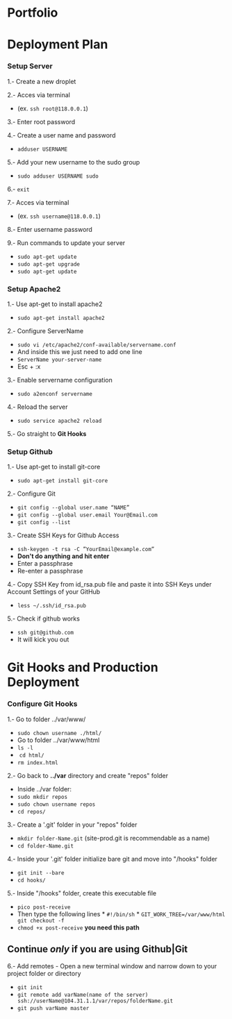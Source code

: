 Portfolio
===

Deployment Plan
===

### Setup Server
1.- Create a new droplet

2.- Acces via terminal 
  * (ex. `ssh root@118.0.0.1`)
  
3.- Enter root password

4.- Create  a user name and password 
  * `adduser USERNAME`
  
5.- Add your new username to the sudo group 
  * `sudo adduser USERNAME sudo`
  
6.- `exit`

7.- Acces via terminal 
  * (ex. `ssh username@118.0.0.1`)
  
8.- Enter username password

9.- Run commands to update your server
  * `sudo apt-get update`
  * `sudo apt-get upgrade`
  * `sudo apt-get update`

### Setup Apache2
1.- Use apt-get to install apache2
  * `sudo apt-get install apache2`
  
2.- Configure ServerName
  * `sudo vi /etc/apache2/conf-available/servername.conf`
  * And inside this we just need to add one line
  * `ServerName your-server-name`
  * Esc + :x

3.- Enable servername configuration
  * `sudo a2enconf servername`

4.- Reload the server
  * `sudo service apache2 reload`
  
5.- Go straight to **Git Hooks**
  
### Setup Github
1.- Use apt-get to install git-core
  * `sudo apt-get install git-core`

2.- Configure Git
  * `git config --global user.name “NAME”`
  * `git config --global user.email Your@Email.com`
  * `git config --list`

3.- Create SSH Keys for Github Access
  * `ssh-keygen -t rsa -C ”YourEmail@example.com”`
  * **Don't do anything and hit enter**
  * Enter a passphrase
  * Re-enter a passphrase

4.- Copy SSH Key from id_rsa.pub file and paste it into SSH Keys under Account Settings of your GitHub
  * `less ~/.ssh/id_rsa.pub`

5.- Check if github works
  * `ssh git@github.com`
  * It will kick you out

Git Hooks and Production Deployment
===

### Configure Git Hooks 
1.- Go to folder ../var/www/
  *  `sudo chown username ./html/`
  * Go to folder ../var/www/html
  *  `ls -l`
  *  `cd html/`
  *  `rm index.html`
 
2.- Go back to **../var** directory and create "repos" folder
  * Inside ../var folder:
  * `sudo mkdir repos`
  * `sudo chown username repos`
  *  `cd repos/`

3.- Create a '.git' folder in your "repos" folder 
  * `mkdir folder-Name.git` (site-prod.git is recommendable as a name)
  *  `cd folder-Name.git`

4.- Inside your '.git' folder initialize bare git and move into "/hooks" folder
  * `git init --bare`
  * `cd hooks/`

5.- Inside "/hooks" folder, create this executable file
  * `pico post-receive`
  *  Then type the following lines
    * `#!/bin/sh`
    * `GIT_WORK_TREE=/var/www/html git checkout -f`
  * `chmod +x post-receive` **you need this path**
  
Continue *only* if you are using Github|Git
---

6.- Add remotes - Open a new terminal window and narrow down to your project folder or directory
  * `git init`
  * `git remote add varName(name of the server) ssh://userName@104.31.1.1/var/repos/folderName.git`
  * `git push varName master`
  

 
  


